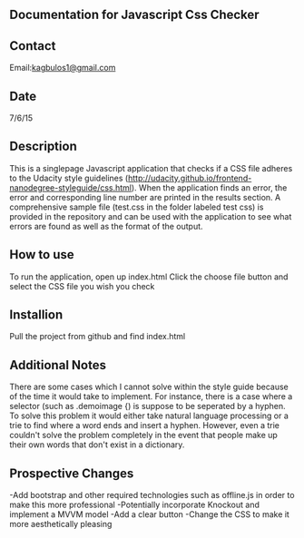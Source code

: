 Documentation for Javascript Css Checker
---------------------------

Contact
-------
Email:kagbulos1@gmail.com

Date
----
7/6/15

Description
-----------
This is a singlepage Javascript application that checks if a CSS file adheres to the Udacity style guidelines (http://udacity.github.io/frontend-nanodegree-styleguide/css.html). When the application finds an error, the error and corresponding line number are printed in the results section. A comprehensive sample file (test.css in the folder labeled test css) is provided in the repository and can be used with the application to see what errors are found as well as the format of the output.

How to use
-----------
To run the application, open up index.html
Click the choose file button and select the CSS file you wish you check

Installion
----------
Pull the project from github and find index.html

Additional Notes
----------------
There are some cases which I cannot solve within the style guide because of the time it would take to implement. For instance, there is a case where a selector (such as .demoimage {) is suppose to be seperated by a hyphen. To solve this problem it would either take natural language processing or a trie to find where a word ends and insert a hyphen. However, even a trie couldn't solve the problem completely in the event that people make up their own words that don't exist in a dictionary.

Prospective Changes
-------------------
-Add bootstrap and other required technologies such as offline.js in order to make this more professional
-Potentially incorporate Knockout and implement a MVVM model
-Add a clear button
-Change the CSS to make it more aesthetically pleasing